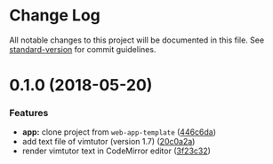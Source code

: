 # Change Log

All notable changes to this project will be documented in this file. See [standard-version](https://github.com/conventional-changelog/standard-version) for commit guidelines.

<a name="0.1.0"></a>

# 0.1.0 (2018-05-20)

### Features

* **app:** clone project from `web-app-template` ([446c6da](https://github.com/remarkablemark/vimtutor/commit/446c6da))
* add text file of vimtutor (version 1.7) ([20c0a2a](https://github.com/remarkablemark/vimtutor/commit/20c0a2a))
* render vimtutor text in CodeMirror editor ([3f23c32](https://github.com/remarkablemark/vimtutor/commit/3f23c32))
